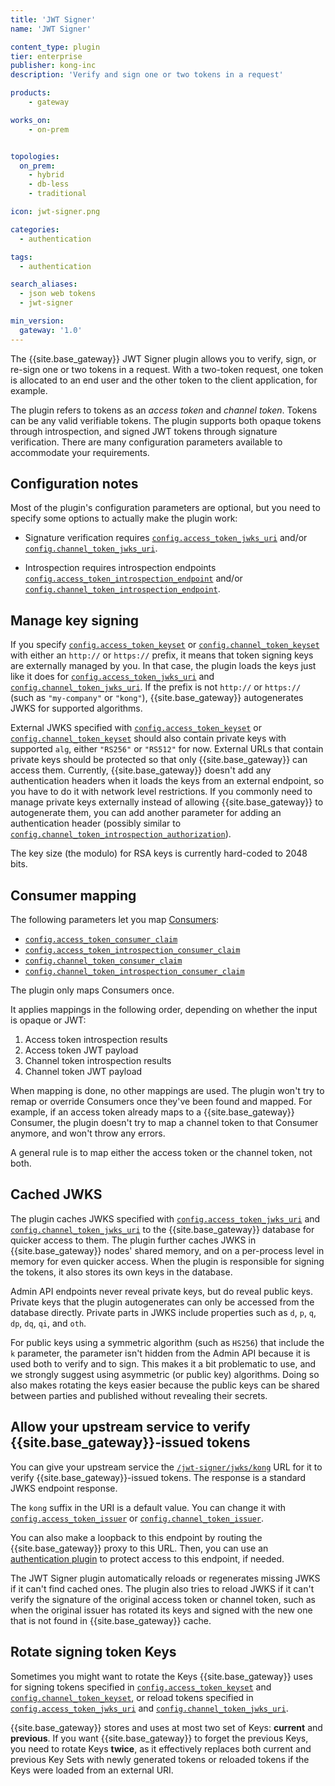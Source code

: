 ```yaml
---
title: 'JWT Signer'
name: 'JWT Signer'

content_type: plugin
tier: enterprise
publisher: kong-inc
description: 'Verify and sign one or two tokens in a request'

products:
    - gateway

works_on:
    - on-prem


topologies:
  on_prem:
    - hybrid
    - db-less
    - traditional

icon: jwt-signer.png

categories:
  - authentication

tags:
  - authentication

search_aliases:
  - json web tokens
  - jwt-signer

min_version:
  gateway: '1.0'
---
```


The {{site.base_gateway}} JWT Signer plugin allows you to verify, sign, or re-sign
one or two tokens in a request. With a two-token request, one token
is allocated to an end user and the other token to the client application,
for example.

The plugin refers to tokens as an _access token_
and _channel token_. Tokens can be any valid verifiable tokens. The plugin
supports both opaque tokens through introspection,
and signed JWT tokens through signature verification. There are many
configuration parameters available to accommodate your requirements.

## Configuration notes

Most of the plugin's configuration parameters are optional, but you need to 
specify some options to actually make the plugin work:

* Signature verification requires
[`config.access_token_jwks_uri`](/plugins/jwt-signer/reference/#schema--config-access-token-jwks-uri) and/or [`config.channel_token_jwks_uri`](/plugins/jwt-signer/reference/#schema--config-channel-token-jwks-uri).

* Introspection requires introspection endpoints
[`config.access_token_introspection_endpoint`](/plugins/jwt-signer/reference/#schema--config-access-token-introspection-endpoint) and/or [`config.channel_token_introspection_endpoint`](/plugins/jwt-signer/reference/#schema--config-channel-token-introspection-endpoint).

## Manage key signing

If you specify [`config.access_token_keyset`](/plugins/jwt-signer/reference/#schema--config-access-token-keyset) or [`config.channel_token_keyset`](/plugins/jwt-signer/reference/#schema--config-channel-token-keyset) with either an
`http://` or `https://` prefix, it means that token signing keys are externally managed by you.
In that case, the plugin loads the keys just like it does for [`config.access_token_jwks_uri`](/plugins/jwt-signer/reference/#schema--config-access-token-jwks-uri)
and [`config.channel_token_jwks_uri`](/plugins/jwt-signer/reference/#schema--config-channel-token-jwks-uri). If the prefix is not `http://` or `https://`
(such as `"my-company"` or `"kong"`), {{site.base_gateway}} autogenerates JWKS for supported algorithms.

External JWKS specified with [`config.access_token_keyset`](/plugins/jwt-signer/reference/#schema--config-access-token-keyset) or
[`config.channel_token_keyset`](/plugins/jwt-signer/reference/#schema--config-channel-token-keyset) should also contain private keys with supported `alg`,
either `"RS256"` or `"RS512"` for now. External URLs that contain private keys should
be protected so that only {{site.base_gateway}} can access them. Currently, {{site.base_gateway}} doesn't add any authentication
headers when it loads the keys from an external endpoint, so you have to do it with network
level restrictions. If you commonly need to manage private keys externally
instead of allowing {{site.base_gateway}} to autogenerate them, you can add another parameter
for adding an authentication header (possibly similar to
[`config.channel_token_introspection_authorization`](/plugins/jwt-signer/reference/#schema--config-channel-token-introspection-authorization)).

The key size (the modulo) for RSA keys is currently hard-coded to 2048 bits.

## Consumer mapping

The following parameters let you map [Consumers](/gateway/entities/consumer/):

- [`config.access_token_consumer_claim`](/plugins/jwt-signer/reference/#schema--config-access-token-consumer-claim)
- [`config.access_token_introspection_consumer_claim`](/plugins/jwt-signer/reference/#schema--config-access-token-introspection-consumer-claim)
- [`config.channel_token_consumer_claim`](/plugins/jwt-signer/reference/#schema--config-channel-token-consumer-claim)
- [`config.channel_token_introspection_consumer_claim`](/plugins/jwt-signer/reference/#schema--config-channel-token-introspection-consumer-claim)

The plugin only maps Consumers once. 

It applies mappings in the following order, depending on whether the input is opaque or JWT:

1. Access token introspection results
2. Access token JWT payload
3. Channel token introspection results
4. Channel token JWT payload

When mapping is done, no other mappings are used.
The plugin won't try to remap or override Consumers once they've been found and mapped. 
For example, if an access token already maps to a {{site.base_gateway}} Consumer, the plugin doesn't try 
to map a channel token to that Consumer anymore, and won't throw any errors.

A general rule is to map either the access token or the channel token, not both.

## Cached JWKS

The plugin caches JWKS specified with [`config.access_token_jwks_uri`](/plugins/jwt-signer/reference/#schema--config-access-token-jwks-uri) and
[`config.channel_token_jwks_uri`](/plugins/jwt-signer/reference/#schema--config-channel-token-jwks-uri) to the {{site.base_gateway}} database for quicker access to them. The plugin
further caches JWKS in {{site.base_gateway}} nodes' shared memory, and on a per-process level in memory for
even quicker access. When the plugin is responsible for signing the tokens, it
also stores its own keys in the database.

Admin API endpoints never reveal private keys, but do reveal public keys.
Private keys that the plugin autogenerates can only be accessed from the database
directly. Private parts in JWKS include
properties such as `d`, `p`, `q`, `dp`, `dq`, `qi`, and `oth`. 

For public keys using a symmetric algorithm (such as `HS256`) that include the `k` parameter,
the parameter isn't hidden from the Admin API because it is used both to verify and
to sign. This makes it a bit problematic to use, and we strongly suggest using
asymmetric (or public key) algorithms. Doing so also makes rotating the keys
easier because the public keys can be shared between parties
and published without revealing their secrets.

## Allow your upstream service to verify {{site.base_gateway}}-issued tokens

You can give your upstream service the [`/jwt-signer/jwks/kong`](/plugins/jwt-signer/api/#/paths/jwt-signer-jwks-JwtSignerJwks/get) URL for it to verify {{site.base_gateway}}-issued tokens. The response is a standard
JWKS endpoint response. 

The `kong` suffix in the URI is a default value. You can change it
with [`config.access_token_issuer`](/plugins/jwt-signer/reference/#schema--config-access-token-issuer) or [`config.channel_token_issuer`](/plugins/jwt-signer/reference/#schema--config-channel-token-issuer).

You can also make a loopback to this endpoint by routing the {{site.base_gateway}} proxy to this URL.
Then, you can use an [authentication plugin](/plugins/?category=authentication) to protect access to this endpoint,
if needed.

The JWT Signer plugin automatically reloads or regenerates missing JWKS if it can't
find cached ones. The plugin also tries to reload JWKS if it can't verify
the signature of the original access token or channel token, such as when
the original issuer has rotated its keys and signed with the new one that is not
found in {{site.base_gateway}} cache.

## Rotate signing token Keys

Sometimes you might want to rotate the Keys {{site.base_gateway}} uses for signing tokens specified in
[`config.access_token_keyset`](/plugins/jwt-signer/reference/#schema--config-access-token-keyset) and [`config.channel_token_keyset`](/plugins/jwt-signer/reference/#schema--config-channel-token-keyset), or
reload tokens specified in [`config.access_token_jwks_uri`](/plugins/jwt-signer/reference/#schema--config-access-token-jwks-uri) and
[`config.channel_token_jwks_uri`](/plugins/jwt-signer/reference/#schema--config-channel-token-jwks-uri). 

{{site.base_gateway}} stores and uses at most two set of Keys:
**current** and **previous**. If you want {{site.base_gateway}} to forget the previous Keys, you need to
rotate Keys **twice**, as it effectively replaces both current and previous Key Sets
with newly generated tokens or reloaded tokens if the Keys were loaded from
an external URI.
